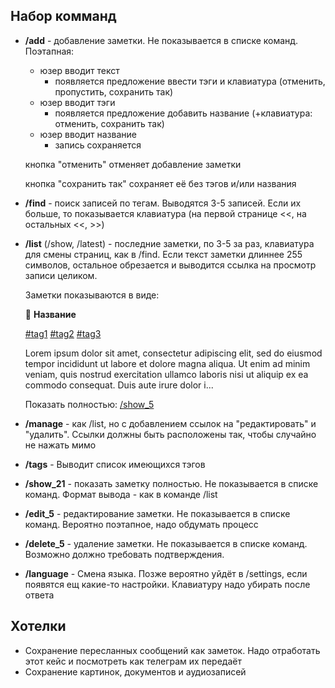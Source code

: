 ## Набор комманд

- **/add** - добавление заметки. Не показывается в списке команд. Поэтапная: 
  - юзер вводит текст
    - появляется предложение ввести тэги и клавиатура (отменить, пропустить, сохранить так)
  - юзер вводит тэги
    - появляется предложение добавить название (+клавиатура: отменить, сохранить так)
  - юзер вводит название
    - запись сохраняется

  кнопка "отменить" отменяет добавление заметки

  кнопка "сохранить так" сохраняет её без тэгов и/или названия

- **/find** - поиск записей по тегам. Выводятся 3-5 записей. Если их больше, то показывается клавиатура (на первой странице <<, на остальных <<, >>)

- **/list** (/show, /latest) - последние заметки, по 3-5 за раз, клавиатура для смены страниц, как в /find. Если текст заметки длиннее 255 символов, остальное обрезается и выводится ссылка на просмотр записи целиком.

  Заметки показываются в виде:

  📄 **Название**

  [#tag1](#) [#tag2](#) [#tag3](#)

  Lorem ipsum dolor sit amet, consectetur adipiscing elit, sed do eiusmod tempor incididunt ut labore et dolore magna aliqua. Ut enim ad minim veniam, quis nostrud exercitation ullamco laboris nisi ut aliquip ex ea commodo consequat. Duis aute irure dolor i...

  Показать полностью: [/show_5](#)

- **/manage** - как /list, но с добавлением ссылок на "редактировать" и "удалить". Ссылки должны быть расположены так, чтобы случайно не нажать мимо

- **/tags** - Выводит список имеющихся тэгов

- **/show_21** - показать заметку полностью. Не показывается в списке команд. Формат вывода - как в команде /list

- **/edit_5** - редактирование заметки. Не показывается в списке команд. Вероятно поэтапное, надо обдумать процесс

- **/delete_5** - удаление заметки. Не показывается в списке команд. Возможно должно требовать подтверждения.

- **/language** - Смена языка. Позже вероятно уйдёт в /settings, если появятся ещ какие-то настройки. Клавиатуру надо убирать после ответа

## Хотелки

- Сохранение пересланных сообщений как заметок. Надо отработать этот кейс и посмотреть как телеграм их передаёт
- Сохранение картинок, документов и аудиозаписей